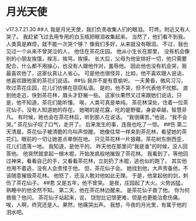 # 月光天使
v17.3.7.21.30
##人
我是月光天使，我们负责收集人们的眼泪。
叮咚。附近又有人哭了。
我赶紧飞过去用专用的白玉瓶把眼泪收集起来。
当然了，他们看不到我。
人类真是麻烦，就不能一次哭个够？
像我们多好，从来就没有眼泪。
不过，我也见过一个从来不曾哭泣的人，
他住在茶花庄园。
他从小生长在那里，
没有机会像别的小朋友挨饿，挨冻，挨骂，挨揍。
长大后，父母为他安排好一切，他只需要配合，什么都不用操心，也没有人跟他作对，羞辱他。
因此他也没有机会哭，我最喜欢他了，这家伙真让人省心。
可是他也很怪异，比如，他不喜欢跟人说话，他喜欢跟他家的茶花们说话。
##仙
我并不是有意偷听。
一天黄昏，微风习习，吹过茶花庄园，花儿们仿佛在窃窃私语。
是的，他不哭，但不代表他不忧郁。
直到他走近，快到茶花林，眉头才舒展一些。
这家伙果然又过来跟她们说话，只是，他不知道，茶花们能听懂。
唉，人类可真是单纯。
茶花林深处，住着一位茶花仙子。没有人知道她的存在。
她喝的是花露，吃的是野蜜。身姿卓越，智慧非凡。
有时候，她也会在茶花林后，听到那人在说话。
“我很痛苦。”他说，“我不会哭。”
茶花仙子叹了口气，走开了。
后来发生的事，连我也吃了一惊。
##伤
第二天清晨，茶花仙子被清脆的鸟叫声惊醒。
她像往常一样来到茶花林，看望她的茶花们。眼前的一切让她差点晕倒在地。
只见茶花林一片狼藉，茶花树东倒西歪，花儿们遗落一地。
我知道，是他干的。
昨天他在那里问“我是谁”的时候，没人回答他。
他突然就拿起一根木棍，开始发疯般地摧毁了茶花林。
我看到了，等他回过神来，看看自己的手，又看看茶花林，立刻扔了木棍，逃也似的跑了。
其实他也用不着逃，没有人会责怪于他。
但，茶花仙子会。
她找到他，大声责备他，不该随意摧毁茶花林。
他怒了，还没人敢对他如此无理。
于是，他拿起他的剑，刺伤了茶花仙子。
##愈
又是五年，他不曾哭。
是夜，庄园起了大火。火势凶猛，熟睡中的他全然不知。
第二天，他在茶花林边醒来。
是茶花仙子救了他。
你为何救我？他问。
茶花仙子站起来，说，
饶恕比记恨更难，但是也更能治愈伤痛。
唉，人啊，终究还是人。果然，他痛哭出声。
我想，今夜的月光里，有属于他的泪水吧。
